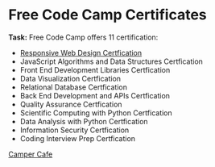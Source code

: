 <h1>Free Code Camp Certificates</h1>
<p><strong>Task:</strong> Free Code Camp offers 11 certification: </p>
<ul>
  <li><a href="https://github.com/chezcye/free-code-camp/tree/main/responsive-web-design">Responsive Web Design Certfication</a></li>
  <li> JavaScript Algorithms and Data Structures Certfication</li>
  <li> Front End Development Libraries Certfication</li>
  <li> Data Visualization Certfication</li>
  <li> Relational Database Certfication</li>
  <li> Back End Development and APIs Certfication</li>
  <li> Quality Assurance Certfication</li>
  <li> Scientific Computing with Python Certfication</li>
  <li> Data Analysis with Python Certfication</li>
  <li> Information Security Certfication</li>
  <li> Coding Interview Prep Certfication</li>
</ul>


<a href="https://htmlpreview.github.io/?https://github.com/chezcye/free-code-camp/blob/35cb822f62cf8abf472413da481f0b0907aa347a/responsive-web-design/cafe-menu/index.html" target="_blank">Camper Cafe</a>
